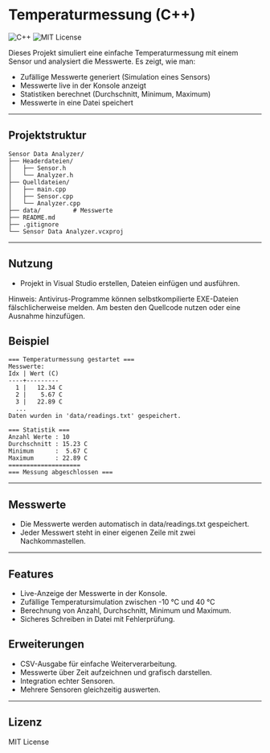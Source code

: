 ﻿# Temperaturmessung (C++)

![C++](https://img.shields.io/badge/C%2B%2B-17-blue)
![MIT License](https://img.shields.io/badge/License-MIT-green)

Dieses Projekt simuliert eine einfache Temperaturmessung mit einem Sensor und analysiert die Messwerte.
Es zeigt, wie man:

- Zufällige Messwerte generiert (Simulation eines Sensors)
- Messwerte live in der Konsole anzeigt
- Statistiken berechnet (Durchschnitt, Minimum, Maximum)
- Messwerte in eine Datei speichert

---

## Projektstruktur
```text
Sensor Data Analyzer/
├── Headerdateien/
│   ├── Sensor.h
│   └── Analyzer.h
├── Quelldateien/
│   ├── main.cpp
│   ├── Sensor.cpp
│   └── Analyzer.cpp
├── data/         # Messwerte
├── README.md
├── .gitignore
└── Sensor Data Analyzer.vcxproj

```

---

## Nutzung
- Projekt in Visual Studio erstellen, Dateien einfügen und ausführen.

Hinweis: Antivirus-Programme können selbstkompilierte EXE-Dateien fälschlicherweise melden.
Am besten den Quellcode nutzen oder eine Ausnahme hinzufügen.

## Beispiel
```text
=== Temperaturmessung gestartet ===
Messwerte:
Idx | Wert (C)
----+---------
  1 |   12.34 C
  2 |    5.67 C
  3 |   22.89 C
  ...
Daten wurden in 'data/readings.txt' gespeichert.

=== Statistik ===
Anzahl Werte : 10
Durchschnitt : 15.23 C
Minimum      :  5.67 C
Maximum      : 22.89 C
====================
=== Messung abgeschlossen ===
```

---

## Messwerte
- Die Messwerte werden automatisch in data/readings.txt gespeichert.
- Jeder Messwert steht in einer eigenen Zeile mit zwei Nachkommastellen.

---

## Features
- Live-Anzeige der Messwerte in der Konsole.
- Zufällige Temperatursimulation zwischen -10 °C und 40 °C
- Berechnung von Anzahl, Durchschnitt, Minimum und Maximum.
- Sicheres Schreiben in Datei mit Fehlerprüfung.

## Erweiterungen
- CSV-Ausgabe für einfache Weiterverarbeitung.
- Messwerte über Zeit aufzeichnen und grafisch darstellen.
- Integration echter Sensoren.
- Mehrere Sensoren gleichzeitig auswerten.

---

## Lizenz
MIT License
